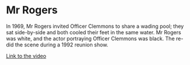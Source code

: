 # Mr Rogers

In 1969, Mr Rogers invited Officer Clemmons to share a wading pool; they sat side-by-side and both cooled their feet in the same water. Mr Rogers was white, and the actor portraying Officer Clemmons was black. The re-did the scene during a 1992 reunion show.

[Link to the video](https://misterrogers.org/videos/sharing-a-swimming-pool/)